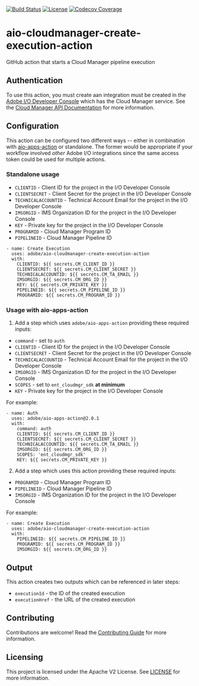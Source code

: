 <!--
Copyright 2021 Adobe. All rights reserved.
This file is licensed to you under the Apache License, Version 2.0 (the "License");
you may not use this file except in compliance with the License. You may obtain a copy
of the License at http://www.apache.org/licenses/LICENSE-2.0

Unless required by applicable law or agreed to in writing, software distributed under
the License is distributed on an "AS IS" BASIS, WITHOUT WARRANTIES OR REPRESENTATIONS
OF ANY KIND, either express or implied. See the License for the specific language
governing permissions and limitations under the License.
-->

[![Build Status](https://github.com/adobe/aio-cloudmanager-create-execution-action/workflows/Release/badge.svg?branch=main)](https://github.com/adobe/aio-cloudmanager-create-execution-action/actions?query=workflow%3A%22Release%22)
[![License](https://img.shields.io/badge/License-Apache%202.0-blue.svg)](https://opensource.org/licenses/Apache-2.0)
[![Codecov Coverage](https://img.shields.io/codecov/c/github/adobe/aio-cloudmanager-create-execution-action/master.svg?style=flat-square)](https://codecov.io/gh/adobe/aio-cloudmanager-create-execution-action/)

# aio-cloudmanager-create-execution-action

GitHub action that starts a Cloud Manager pipeline execution

## Authentication

To use this action, you must create aan integration must be created in the [Adobe I/O Developer Console](https://console.adobe.io) which has the Cloud Manager service. See the [Cloud Manager API Documentation](https://www.adobe.io/experience-cloud/cloud-manager/guides/getting-started/create-api-integration/) for more information.

## Configuration

This action can be configured two different ways -- either in combination with [aio-apps-action](https://github.com/adobe/aio-apps-action) or standalone. The former would be appropriate if your workflow involved _other_ Adobe I/O integrations since the same access token could be used for multiple actions.

### Standalone usage

* `CLIENTID` - Client ID for the project in the I/O Developer Console
* `CLIENTSECRET` - Client Secret for the project in the I/O Developer Console
* `TECHNICALACCOUNTID` - Technical Account Email for the project in the I/O Developer Console
* `IMSORGID` - IMS Organization ID for the project in the I/O Developer Console
* `KEY` - Private key for the project in the I/O Developer Console
* `PROGRAMID` - Cloud Manager Program ID
* `PIPELINEID` - Cloud Manager Pipeline ID

```
- name: Create Execution
  uses: adobe/aio-cloudmanager-create-execution-action
  with:
    CLIENTID: ${{ secrets.CM_CLIENT_ID }}
    CLIENTSECRET: ${{ secrets.CM_CLIENT_SECRET }}
    TECHNICALACCOUNTID: ${{ secrets.CM_TA_EMAIL }}
    IMSORGID: ${{ secrets.CM_ORG_ID }}
    KEY: ${{ secrets.CM_PRIVATE_KEY }}
    PIPELINEID: ${{ secrets.CM_PIPELINE_ID }}
    PROGRAMID: ${{ secrets.CM_PROGRAM_ID }}
```

### Usage with aio-apps-action

1. Add a step which uses `adobe/aio-apps-action` providing these required inputs:

* `command` - set to `auth`
* `CLIENTID` - Client ID for the project in the I/O Developer Console
* `CLIENTSECRET` - Client Secret for the project in the I/O Developer Console
* `TECHNICALACCOUNTID` - Technical Account Email for the project in the I/O Developer Console
* `IMSORGID` - IMS Organization ID for the project in the I/O Developer Console
* `SCOPES` - set to `ent_cloudmgr_sdk` **at minimum**
* `KEY` - Private key for the project in the I/O Developer Console

For example:

```
- name: Auth
  uses: adobe/aio-apps-action@2.0.1
  with:
    command: auth
    CLIENTID: ${{ secrets.CM_CLIENT_ID }}
    CLIENTSECRET: ${{ secrets.CM_CLIENT_SECRET }}
    TECHNICALACCOUNTID: ${{ secrets.CM_TA_EMAIL }}
    IMSORGID: ${{ secrets.CM_ORG_ID }}
    SCOPES: 'ent_cloudmgr_sdk'
    KEY: ${{ secrets.CM_PRIVATE_KEY }}
```

2. Add a step which uses this action providing these required inputs:

* `PROGRAMID` - Cloud Manager Program ID
* `PIPELINEID` - Cloud Manager Pipeline ID
* `IMSORGID` - IMS Organization ID for the project in the I/O Developer Console

For example:

```
- name: Create Execution
  uses: adobe/aio-cloudmanager-create-execution-action
  with:
    PIPELINEID: ${{ secrets.CM_PIPELINE_ID }}
    PROGRAMID: ${{ secrets.CM_PROGRAM_ID }}
    IMSORGID: ${{ secrets.CM_ORG_ID }}
```

## Output

This action creates two outputs which can be referenced in later steps:

* `executionId` - the ID of the created execution
* `executionHref` - the URL of the created execution

## Contributing

Contributions are welcome! Read the [Contributing Guide](./.github/CONTRIBUTING.md) for more information.

## Licensing

This project is licensed under the Apache V2 License. See [LICENSE](LICENSE) for more information.

